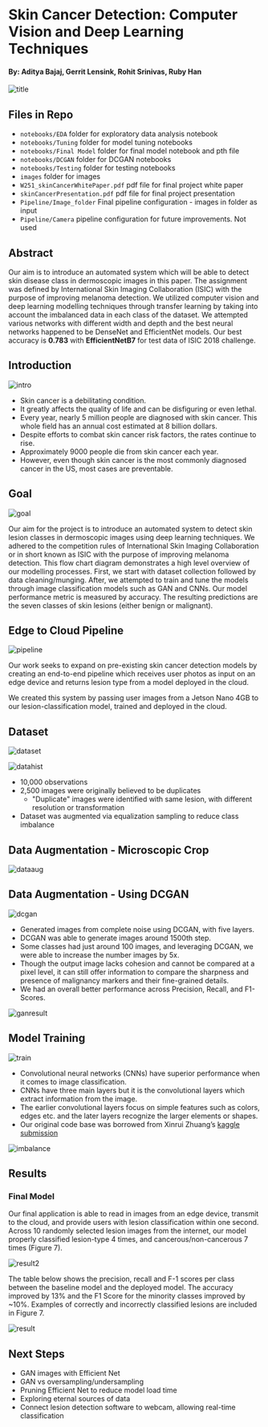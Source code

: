 <!-- #region -->
# Skin Cancer Detection: Computer Vision and Deep Learning Techniques

#### By: Aditya Bajaj, Gerrit Lensink, Rohit Srinivas, Ruby Han

![title](images/title.jpg)

## Files in Repo
- `notebooks/EDA` folder for exploratory data analysis notebook
- `notebooks/Tuning` folder for model tuning notebooks
- `notebooks/Final Model` folder for final model notebook and pth file
- `notebooks/DCGAN` folder for DCGAN notebooks
- `notebooks/Testing` folder for testing notebooks
- `images` folder for images
- `W251_skinCancerWhitePaper.pdf` pdf file for final project white paper
- `skinCancerPresentation.pdf` pdf file for final project presentation
- `Pipeline/Image_folder` Final pipeline configuration - images in folder as input
- `Pipeline/Camera` pipeline configuration for future improvements. Not used


## Abstract

Our aim is to introduce an automated system which will be able to detect skin disease class in dermoscopic images in this paper. The assignment was defined by International Skin Imaging Collaboration (ISIC) with the purpose of improving melanoma detection. We utilized computer vision and deep learning modelling techniques through transfer learning by taking into account the imbalanced data in each class of the dataset. We attempted various networks with different width and depth and the best neural networks happened to be DenseNet and EfficientNet models. Our best accuracy is **0.783** with **EfficientNetB7** for test data of ISIC 2018 challenge.

## Introduction

![intro](images/intro.jpg)

- Skin cancer is a debilitating condition.
- It greatly affects the quality of life and can be disfiguring or even lethal.
- Every year, nearly 5 million people are diagnosed with skin cancer. This whole field has an annual cost estimated at 8 billion dollars. 
- Despite efforts to combat skin cancer risk factors, the rates continue to rise. 
- Approximately 9000 people die from skin cancer each year. 
- However, even though skin cancer is the most commonly diagnosed cancer in the US, most cases are preventable.

## Goal

![goal](images/goal.jpg)

Our aim for the project is to introduce an automated system to detect skin lesion classes in dermoscopic images using deep learning techniques. We adhered to the competition rules of International Skin Imaging Collaboration or in short known as ISIC with the purpose of improving melanoma detection. This flow chart diagram demonstrates a high level overview of our modelling processes. First, we start with dataset collection followed by data cleaning/munging. After, we attempted to train and tune the models through image classification models such as GAN and CNNs. Our model performance metric is measured by accuracy. The resulting predictions are the seven classes of skin lesions (either benign or malignant).

## Edge to Cloud Pipeline

![pipeline](images/pipeline.jpg)

Our work seeks to expand on pre-existing skin cancer detection models by creating an end-to-end pipeline which receives user photos as input on an edge device and returns lesion type from a model deployed in the cloud. 

We created this system by passing user images from a Jetson Nano 4GB to our lesion-classification model, trained and deployed in the cloud.

## Dataset

![dataset](images/dataset.jpg)

![datahist](images/datahist.jpg)

- 10,000 observations
- 2,500 images were originally believed to be duplicates
    - "Duplicate" images were identified with same lesion, with different resolution or transformation
- Dataset was augmented via equalization sampling to reduce class imbalance

## Data Augmentation - Microscopic Crop

![dataaug](images/dataaug.jpg)

## Data Augmentation - Using DCGAN

![dcgan](images/dcgan.gif)

- Generated images from complete noise using DCGAN, with five layers. 
- DCGAN was able to generate images around 1500th step.
- Some classes had just around 100 images, and leveraging DCGAN, we were able to increase the number images by 5x.
- Though the output image lacks cohesion and cannot be compared at a pixel level, it can still offer information to compare the sharpness and presence of malignancy markers and their fine-grained details.
- We had an overall better performance across Precision, Recall, and F1-Scores.

![ganresult](images/ganresult.jpg)

## Model Training

![train](images/train.jpg)

- Convolutional neural networks (CNNs) have superior performance when it comes to image classification. 
- CNNs have three main layers but it is the convolutional layers which extract information from the image. 
- The earlier convolutional layers focus on simple features such as colors, edges etc. and the later layers recognize the larger elements or shapes.
- Our original code base was borrowed from Xinrui Zhuang’s [kaggle submission](https://www.kaggle.com/xinruizhuang/skin-lesion-classification-acc-90-pytorch)

![imbalance](images/imbalance.jpg)

## Results
### Final Model

Our final application is able to read in images from an edge device, transmit to the cloud, and provide users with lesion classification within one second. Across 10 randomly selected lesion images from the internet, our model properly classified lesion-type 4 times, and cancerous/non-cancerous 7 times (Figure 7).

![result2](images/result2.jpg)

The table below shows the precision, recall and F-1 scores per class between the baseline model and the deployed model. The accuracy improved by 13% and the F1 Score for the minority classes improved by ~10%. Examples of correctly and incorrectly classified lesions are included in Figure 7.

![result](images/result.jpg)


## Next Steps
- GAN images with Efficient Net
- GAN vs oversampling/undersampling
- Pruning Efficient Net to reduce model load time
- Exploring eternal sources of data
- Connect lesion detection software to webcam, allowing real-time classification
<!-- #endregion -->
